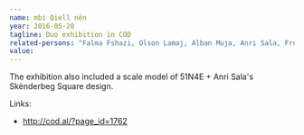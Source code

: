 ```yaml
---
name: mbi Qiell nën
year: 2016-05-20
tagline: Duo exhibition in COD
related-persons: "Falma Fshazi, Olson Lamaj, Alban Muja, Anri Sala, Freek Persyn, Johan Anrys"
value:
---
```

The exhibition also included a scale model of 51N4E + Anri Sala's Skënderbeg Square design.

Links:
* <http://cod.al/?page_id=1762>
